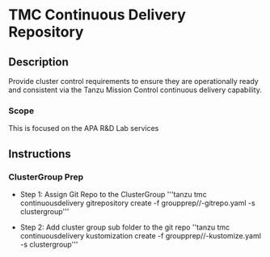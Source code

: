 # TMC Continuous Delivery Repository

## Description
Provide cluster control requirements to ensure they are operationally ready and consistent via the Tanzu Mission Control continuous delivery capability. 

### Scope
This is focused on the APA R&D Lab services 


## Instructions

### ClusterGroup Prep

- Step 1: Assign Git Repo to the ClusterGroup
'''tanzu tmc continuousdelivery gitrepository create -f groupprep/<groupname>/<groupname>-gitrepo.yaml -s clustergroup'''

- Step 2: Add cluster group sub folder to the git repo
''tanzu tmc continuousdelivery kustomization create -f groupprep/<groupname>/<groupname>-kustomize.yaml -s clustergroup'''




